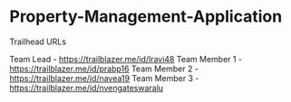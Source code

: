 # Property-Management-Application

Trailhead URLs

Team Lead - https://trailblazer.me/id/lravi48
Team Member 1 - https://trailblazer.me/id/prabp16
Team Member 2 - https://trailblazer.me/id/navea19
Team Member 3 - https://trailblazer.me/id/nvengateswaralu
